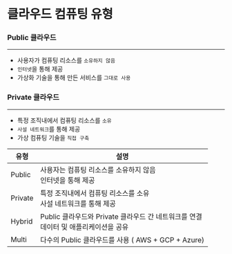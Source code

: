 # 클라우드 컴퓨팅 유형

### Public 클라우드

---

- 사용자가 컴퓨팅 리소스를 `소유하지 않음`
- `인터넷`을 통해 제공
- 가상화 기술을 통해 만든 서비스를 `그대로 사용`

### Private 클라우드

---

- 특정 조직내에서 컴퓨팅 리소스를 `소유`
- `사설 네트워크`를 통해 제공
- 가상 컴퓨팅 기술을 `직접 구축`

| 유형      | 설명                                                       |
|---------|----------------------------------------------------------|
| Public  | 사용자는 컴퓨팅 리소스를 소유하지 않음<br>인터넷을 통해 제공                      |
| Private | 특정 조직내에서 컴퓨팅 리소스를 소유<br>사설 네트워크를 통해 제공                   |
| Hybrid  | Public 클라우드와 Private 클라우드 간 네트워크를 연결<br>데이터 및 애플리케이션을 공유 |
| Multi   | 다수의 Public 클라우드를 사용 ( AWS + GCP + Azure)                 |
